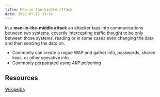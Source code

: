 ```yaml
---
title: Man-in-the-middle attack
date: 2021-07-17 11:14
---
```


In a **man-in-the-middle attack** an attacker taps into communications between
two systems, covertly intercepting traffic thought to be only between those
systems, reading or in some cases even changing the data and then sending the
dato on.

* Commonly can create a rogue WAP and gather info, passwords, shared keys, or
	other sensative info.
* Commonly perpatrated using _ARP poisoning_

## Resources

[Wikipedia](https://en.wikipedia.org/wiki/Man-in-the-middle_attack)
